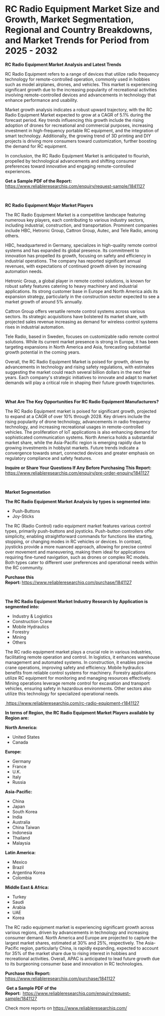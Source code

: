 <p><h1>RC Radio Equipment Market Size and Growth, Market Segmentation, Regional and Country Breakdowns, and Market Trends for Period from 2025 -  2032</h1></p><p><strong>RC Radio Equipment Market Analysis and Latest Trends</strong></p>
<p><p>RC Radio Equipment refers to a range of devices that utilize radio frequency technology for remote-controlled operation, commonly used in hobbies such as model airplanes, drones, and vehicles. This market is experiencing significant growth due to the increasing popularity of recreational activities involving remote-controlled devices and advancements in technology that enhance performance and usability.</p><p>Market growth analysis indicates a robust upward trajectory, with the RC Radio Equipment Market expected to grow at a CAGR of 5.1% during the forecast period. Key trends influencing this growth include the rising adoption of drones for recreational and commercial purposes, increasing investment in high-frequency portable RC equipment, and the integration of smart technology. Additionally, the growing trend of 3D printing and DIY projects is driving more consumers toward customization, further boosting the demand for RC equipment.</p><p>In conclusion, the RC Radio Equipment Market is anticipated to flourish, propelled by technological advancements and shifting consumer preferences toward innovative and engaging remote-controlled experiences.</p></p>
<p><strong>Get a Sample PDF of the Report:&nbsp;</strong> <a href="https://www.reliableresearchiq.com/enquiry/request-sample/1841127?utm_campaign=3352&utm_medium=2&utm_source=Github&utm_content=ia&utm_term=10042025&utm_id=rc-radio-equipment">https://www.reliableresearchiq.com/enquiry/request-sample/1841127</a></p>
<p>&nbsp;</p>
<p><strong>RC Radio Equipment Major Market Players</strong></p>
<p><p>The RC Radio Equipment Market is a competitive landscape featuring numerous key players, each contributing to various industry sectors, including industrial, construction, and transportation. Prominent companies include HBC, Hetronic Group, Cattron Group, Autec, and Tele Radio, among others.</p><p>HBC, headquartered in Germany, specializes in high-quality remote control systems and has expanded its global presence. Its commitment to innovation has propelled its growth, focusing on safety and efficiency in industrial operations. The company has reported significant annual revenues, with expectations of continued growth driven by increasing automation needs.</p><p>Hetronic Group, a global player in remote control solutions, is known for robust safety features catering to heavy machinery and industrial applications. Its strong customer base in Europe and North America aids its expansion strategy, particularly in the construction sector expected to see a market growth of around 5% annually.</p><p>Cattron Group offers versatile remote control systems across various sectors. Its strategic acquisitions have bolstered its market share, with projected sales revenue increasing as demand for wireless control systems rises in industrial automation.</p><p>Tele Radio, based in Sweden, focuses on customizable radio remote control solutions. While its current market presence is strong in Europe, it has been targeting expansions in North America and Asia, forecasting substantial growth potential in the coming years.</p><p>Overall, the RC Radio Equipment Market is poised for growth, driven by advancements in technology and rising safety regulations, with estimates suggesting the market could reach several billion dollars in the next few years. Each company's strategic initiatives to innovate and adapt to market demands will play a critical role in shaping their future growth trajectories.</p></p>
<p>&nbsp;</p>
<p><strong>What Are The Key Opportunities For RC Radio Equipment Manufacturers?</strong></p>
<p><p>The RC Radio Equipment market is poised for significant growth, projected to expand at a CAGR of over 10% through 2028. Key drivers include the rising popularity of drone technology, advancements in radio frequency technology, and increasing recreational usages in remote-controlled vehicles. The proliferation of IoT applications is also enhancing demand for sophisticated communication systems. North America holds a substantial market share, while the Asia-Pacific region is emerging rapidly due to growing investments in hobbyist markets. Future trends indicate a convergence towards smart, connected devices and greater emphasis on regulatory compliance and safety features.</p></p>
<p><strong>Inquire or Share Your Questions If Any Before Purchasing This Report:</strong> <a href="https://www.reliableresearchiq.com/enquiry/pre-order-enquiry/1841127?utm_campaign=3352&utm_medium=2&utm_source=Github&utm_content=ia&utm_term=10042025&utm_id=rc-radio-equipment">https://www.reliableresearchiq.com/enquiry/pre-order-enquiry/1841127</a></p>
<p>&nbsp;</p>
<p><strong>Market Segmentation</strong></p>
<p><strong>The RC Radio Equipment Market Analysis by types is segmented into:</strong></p>
<p><ul><li>Push-Buttons</li><li>Joy-Sticks</li></ul></p>
<p><p>The RC (Radio Control) radio equipment market features various control types, primarily push-buttons and joysticks. Push-button controllers offer simplicity, enabling straightforward commands for functions like starting, stopping, or changing modes in RC vehicles or devices. In contrast, joysticks provide a more nuanced approach, allowing for precise control over movement and maneuvering, making them ideal for applications requiring fine-tuned navigation, such as drones or complex RC models. Both types cater to different user preferences and operational needs within the RC community.</p></p>
<p><strong>Purchase this Report:&nbsp;</strong><a href="https://www.reliableresearchiq.com/purchase/1841127?utm_campaign=3352&utm_medium=2&utm_source=Github&utm_content=ia&utm_term=10042025&utm_id=rc-radio-equipment">https://www.reliableresearchiq.com/purchase/1841127</a></p>
<p>&nbsp;</p>
<p><strong>The RC Radio Equipment Market Industry Research by Application is segmented into:</strong></p>
<p><ul><li>Industry & Logistics</li><li>Construction Crane</li><li>Mobile Hydraulics</li><li>Forestry</li><li>Mining</li><li>Others</li></ul></p>
<p><p>The RC radio equipment market plays a crucial role in various industries, facilitating remote operation and control. In logistics, it enhances warehouse management and automated systems. In construction, it enables precise crane operations, improving safety and efficiency. Mobile hydraulics benefits from reliable control systems for machinery. Forestry applications utilize RC equipment for monitoring and managing resources effectively. Mining operations leverage remote control for excavation and transport vehicles, ensuring safety in hazardous environments. Other sectors also utilize this technology for specialized operational needs.</p></p>
<p><a href="https://www.reliableresearchiq.com/rc-radio-equipment-r1841127?utm_campaign=3352&utm_medium=2&utm_source=Github&utm_content=ia&utm_term=10042025&utm_id=rc-radio-equipment">&nbsp;https://www.reliableresearchiq.com/rc-radio-equipment-r1841127</a></p>
<p><strong>In terms of Region, the RC Radio Equipment Market Players available by Region are:</strong></p>
<p>
    <p> <strong> North America: </strong>
        <ul>
            <li>United States</li>
            <li>Canada</li>
        </ul>
        </p> 
    <p> <strong> Europe: </strong>
        <ul>
            <li>Germany</li>
            <li>France</li>
            <li>U.K.</li>
            <li>Italy</li>
            <li>Russia</li>
        </ul>
        </p> 
    <p> <strong> Asia-Pacific: </strong>
        <ul>
            <li>China</li>
            <li>Japan</li>
            <li>South Korea</li>
            <li>India</li>
            <li>Australia</li>
            <li>China Taiwan</li>
            <li>Indonesia</li>
            <li>Thailand</li>
            <li>Malaysia</li>
        </ul>
        </p> 
    <p> <strong> Latin America: </strong>
        <ul>
            <li>Mexico</li>
            <li>Brazil</li>
            <li>Argentina Korea</li>
            <li>Colombia</li>
        </ul>
        </p> 
    <p> <strong> Middle East & Africa: </strong>
        <ul>
            <li>Turkey</li>
            <li>Saudi</li>
            <li>Arabia</li>
            <li>UAE</li>
            <li>Korea</li>
        </ul>
    </p>
    </p>
<p><p>The RC radio equipment market is experiencing significant growth across various regions, driven by advancements in technology and increasing consumer demand. North America and Europe are projected to capture the largest market shares, estimated at 30% and 25%, respectively. The Asia-Pacific region, particularly China, is rapidly expanding, expected to account for 35% of the market share due to rising interest in hobbies and recreational activities. Overall, APAC is anticipated to lead future growth due to its burgeoning consumer base and innovation in RC technologies.</p></p>
<p><strong>Purchase this Report: </strong><a href="https://www.reliableresearchiq.com/purchase/1841127?utm_campaign=3352&utm_medium=2&utm_source=Github&utm_content=ia&utm_term=10042025&utm_id=rc-radio-equipment">https://www.reliableresearchiq.com/purchase/1841127</a></p>
<p>&nbsp;<strong>Get a Sample PDF of the Report:&nbsp;&nbsp;</strong><a href="https://www.reliableresearchiq.com/enquiry/request-sample/1841127?utm_campaign=3352&utm_medium=2&utm_source=Github&utm_content=ia&utm_term=10042025&utm_id=rc-radio-equipment">https://www.reliableresearchiq.com/enquiry/request-sample/1841127</a></p>
<p><strong></strong></p>
<p>Check more reports on <a href="https://www.reliableresearchiq.com/?utm_campaign=3352&utm_medium=2&utm_source=Github&utm_content=ia&utm_term=10042025&utm_id=rc-radio-equipment">https://www.reliableresearchiq.com/</a></p>